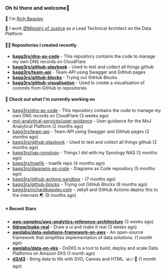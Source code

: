 ### Oh hi there and welcome👋

👐 I'm [Rich Baguley](https://richardbaguley.com/about)

🏢 I work [@Ministry of Justice](https://github.com/ministryofjustice) as a Lead Technical Architect on the Data Platform

#### 👨‍💻 Repositories I created recently
- **[bagg3rs/dns-as-code](https://github.com/bagg3rs/dns-as-code)** - This repository contains the code to manage my own DNS records on CloudFlare
- **[bagg3rs/github-playbook](https://github.com/bagg3rs/github-playbook)** - Used to test and collect all things github
- **[bagg3rs/team-api](https://github.com/bagg3rs/team-api)** - Team-API using Swagger and GitHub pages
- **[bagg3rs/github-blocks](https://github.com/bagg3rs/github-blocks)** - Trying out GitHub Blocks
- **[bagg3rs/github-visualisation](https://github.com/bagg3rs/github-visualisation)** - Used to create a visualisation of commits from GitHub to repositories

#### 👷 Check out what I'm currently working on

- [bagg3rs/dns-as-code](https://github.com/bagg3rs/dns-as-code) - This repository contains the code to manage my own DNS records on CloudFlare (3 weeks ago)
- [moj-analytical-services/user-guidance](https://github.com/moj-analytical-services/user-guidance) - User guidance for the MoJ Analytical Platform (2 months ago)
- [bagg3rs/team-api](https://github.com/bagg3rs/team-api) - Team-API using Swagger and GitHub pages (2 months ago)
- [bagg3rs/github-playbook](https://github.com/bagg3rs/github-playbook) - Used to test and collect all things github (2 months ago)
- [bagg3rs/nas-synology](https://github.com/bagg3rs/nas-synology) - Things I did with my Synology NAS (3 months ago)
- [bagg3rs/traefik](https://github.com/bagg3rs/traefik) - traefik repo (4 months ago)
- [bagg3rs/diagrams-as-code](https://github.com/bagg3rs/diagrams-as-code) - Diagrams as Code repository (5 months ago)
- [bagg3rs/github-actions-sandbox](https://github.com/bagg3rs/github-actions-sandbox) -  (7 months ago)
- [bagg3rs/github-blocks](https://github.com/bagg3rs/github-blocks) - Trying out GitHub Blocks (8 months ago)
- [bagg3rs/richardbaguley.com](https://github.com/bagg3rs/richardbaguley.com) - Jekyll and GitHub Actions deploy this to the internets 🌏 (9 months ago)

#### ⭐ Recent Stars


- **[aws-samples/aws-analytics-reference-architecture](https://github.com/aws-samples/aws-analytics-reference-architecture)** (3 weeks ago)
- **[tldraw/make-real](https://github.com/tldraw/make-real)** - Draw a ui and make it real (3 weeks ago)
- **[awslabs/data-solutions-framework-on-aws](https://github.com/awslabs/data-solutions-framework-on-aws)** - An open-source framework that simplifies implementation of data solutions.  (1 month ago)
- **[awslabs/data-on-eks](https://github.com/awslabs/data-on-eks)** - DoEKS is a tool to build, deploy and scale Data Platforms on Amazon EKS (1 month ago)
- **[d3/d3](https://github.com/d3/d3)** - Bring data to life with SVG, Canvas and HTML. :bar_chart::chart_with_upwards_trend::tada: (1 month ago)
